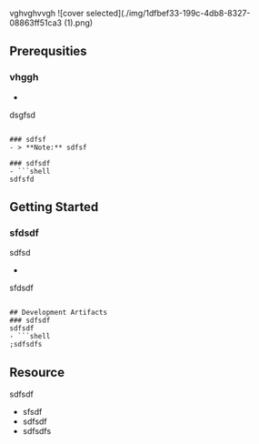 
 vghvghvvgh
![cover selected](./img/1dfbef33-199c-4db8-8327-08863ff51ca3 (1).png)

## Prerequsities

### vhggh
- ```shell
dsgfsd
```
      
### sdfsf
- > **Note:** sdfsf
      
### sdfsdf
- ```shell
sdfsfd
```
      

## Getting Started
### sfdsdf
sdfsd
- ```shell
sfdsdf
```

## Development Artifacts
### sdfsdf
sdfsdf
- ```shell
;sdfsdfs
```

## Resource
sdfsdf
- sfsdf
- sdfsdf
- sdfsdfs


    